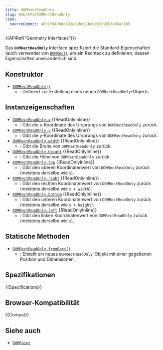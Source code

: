 ```yaml
---
title: DOMRectReadOnly
slug: Web/API/DOMRectReadOnly
l10n:
  sourceCommit: a631fd40bdc682a82be57be9932c9853a86ac1b5
---
```


{{APIRef("Geometry Interfaces")}}

Das **`DOMRectReadOnly`** Interface spezifiziert die Standard-Eigenschaften (auch verwendet von [`DOMRect`](/de/docs/Web/API/DOMRect)), um ein Rechteck zu definieren, dessen Eigenschaften unveränderlich sind.

## Konstruktor

- [`DOMRectReadOnly()`](/de/docs/Web/API/DOMRectReadOnly/DOMRectReadOnly)
  - : Definiert zur Erstellung eines neuen `DOMRectReadOnly`-Objekts.

## Instanzeigenschaften

- [`DOMRectReadOnly.x`](/de/docs/Web/API/DOMRectReadOnly/x) {{ReadOnlyInline}}
  - : Gibt die x-Koordinate des Ursprungs von `DOMRectReadOnly` zurück.
- [`DOMRectReadOnly.y`](/de/docs/Web/API/DOMRectReadOnly/y) {{ReadOnlyInline}}
  - : Gibt die y-Koordinate des Ursprungs von `DOMRectReadOnly` zurück.
- [`DOMRectReadOnly.width`](/de/docs/Web/API/DOMRectReadOnly/width) {{ReadOnlyInline}}
  - : Gibt die Breite von `DOMRectReadOnly` zurück.
- [`DOMRectReadOnly.height`](/de/docs/Web/API/DOMRectReadOnly/height) {{ReadOnlyInline}}
  - : Gibt die Höhe von `DOMRectReadOnly` zurück.
- [`DOMRectReadOnly.top`](/de/docs/Web/API/DOMRectReadOnly/top) {{ReadOnlyInline}}
  - : Gibt den oberen Koordinatenwert von `DOMRectReadOnly` zurück (meistens derselbe wie `y`).
- [`DOMRectReadOnly.right`](/de/docs/Web/API/DOMRectReadOnly/right) {{ReadOnlyInline}}
  - : Gibt den rechten Koordinatenwert von `DOMRectReadOnly` zurück (meistens derselbe wie `x + width`).
- [`DOMRectReadOnly.bottom`](/de/docs/Web/API/DOMRectReadOnly/bottom) {{ReadOnlyInline}}
  - : Gibt den unteren Koordinatenwert von `DOMRectReadOnly` zurück (meistens derselbe wie `y + height`).
- [`DOMRectReadOnly.left`](/de/docs/Web/API/DOMRectReadOnly/left) {{ReadOnlyInline}}
  - : Gibt den linken Koordinatenwert von `DOMRectReadOnly` zurück (meistens derselbe wie `x`).

## Statische Methoden

- [`DOMRectReadOnly.fromRect()`](/de/docs/Web/API/DOMRectReadOnly/fromRect_static)
  - : Erstellt ein neues `DOMRectReadOnly`-Objekt mit einer gegebenen Position und Dimensionen.

## Spezifikationen

{{Specifications}}

## Browser-Kompatibilität

{{Compat}}

## Siehe auch

- [`DOMPoint`](/de/docs/Web/API/DOMPoint)

